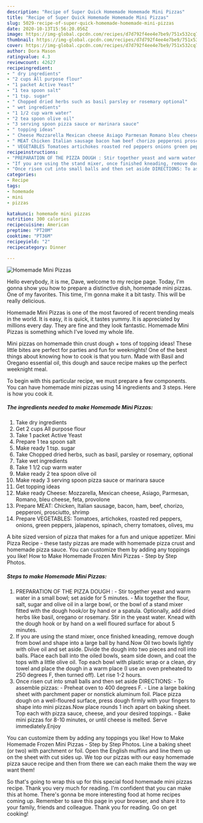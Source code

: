 ```yaml
---
description: "Recipe of Super Quick Homemade Homemade Mini Pizzas"
title: "Recipe of Super Quick Homemade Homemade Mini Pizzas"
slug: 5029-recipe-of-super-quick-homemade-homemade-mini-pizzas
date: 2020-10-13T15:56:20.056Z
image: https://img-global.cpcdn.com/recipes/d7d792f4ee4e7be9/751x532cq70/homemade-mini-pizzas-recipe-main-photo.jpg
thumbnail: https://img-global.cpcdn.com/recipes/d7d792f4ee4e7be9/751x532cq70/homemade-mini-pizzas-recipe-main-photo.jpg
cover: https://img-global.cpcdn.com/recipes/d7d792f4ee4e7be9/751x532cq70/homemade-mini-pizzas-recipe-main-photo.jpg
author: Dora Mason
ratingvalue: 4.3
reviewcount: 42627
recipeingredient:
- " dry ingredients"
- "2 cups All purpose flour"
- "1 packet Active Yeast"
- "1 tea spoon salt"
- "1 tsp. sugar"
- " Chopped dried herbs such as basil parsley or rosemary optional"
- " wet ingredients"
- "1 1/2 cup warm water"
- "2 tea spoon olive oil"
- "3 serving spoon pizza sauce or marinara sauce"
- " topping ideas"
- " Cheese Mozzarella Mexican cheese Asiago Parmesan Romano bleu cheese feta provolone"
- " MEAT Chicken Italian sausage bacon ham beef chorizo pepperoni prosciutto shrimp"
- " VEGETABLES Tomatoes artichokes roasted red peppers onions green peppers jalapenos spinach cherry tomatoes olives mu"
recipeinstructions:
- "PREPARATION OF THE PIZZA DOUGH : Stir together yeast and warm water in a small bowl; set aside for 5 minutes. Mix together the flour, salt, sugar and olive oil in a large bowl, or the bowl of a stand mixer fitted with the dough hook/or by hand or a spatula. Optionally, add dried herbs like basil, oregano or rosemary. Stir in the yeast water. Knead with the dough hook or by hand on a well floured surface for about 5 minutes."
- "If you are using the stand mixer, once finished kneading, remove dough from bowl and shape into a large ball by hand.Now Oil two bowls lightly with olive oil and set aside. Divide the dough into two pieces and roll into balls. Place each ball into the oiled bowls, seam side down, and coat the tops with a little olive oil. Top each bowl with plastic wrap or a clean, dry towel and place the dough in a warm place (I use an oven preheated to 250 degrees F, then turned off). Let rise 1-2 hours."
- "Once risen cut into small balls and then set aside DIRECTIONS: To assemble pizzas: Preheat oven to 400 degrees F. Line a large baking sheet with parchment paper or nonstick aluminum foil. Place pizza dough on a well-floured surface, press dough firmly with your fingers to shape into mini pizzas.Now place rounds 1 inch apart on baking sheet. Top each with pizza sauce, cheese, and your desired toppings. Bake mini pizzas for 8-10 minutes, or until cheese is melted. Serve immediately.Enjoy"
categories:
- Recipe
tags:
- homemade
- mini
- pizzas

katakunci: homemade mini pizzas 
nutrition: 300 calories
recipecuisine: American
preptime: "PT20M"
cooktime: "PT36M"
recipeyield: "2"
recipecategory: Dinner

---
```



![Homemade Mini Pizzas](https://img-global.cpcdn.com/recipes/d7d792f4ee4e7be9/751x532cq70/homemade-mini-pizzas-recipe-main-photo.jpg)

Hello everybody, it is me, Dave, welcome to my recipe page. Today, I'm gonna show you how to prepare a distinctive dish, homemade mini pizzas. One of my favorites. This time, I'm gonna make it a bit tasty. This will be really delicious.

Homemade Mini Pizzas is one of the most favored of recent trending meals in the world. It is easy, it is quick, it tastes yummy. It is appreciated by millions every day. They are fine and they look fantastic. Homemade Mini Pizzas is something which I've loved my whole life.

Mini pizzas on homemade thin crust dough + tons of topping ideas! These little bites are perfect for parties and fun for weeknights! One of the best things about knowing how to cook is that you turn. Made with Basil and Oregano essential oil, this dough and sauce recipe makes up the perfect weeknight meal.


To begin with this particular recipe, we must prepare a few components. You can have homemade mini pizzas using 14 ingredients and 3 steps. Here is how you cook it.

<!--inarticleads1-->

##### The ingredients needed to make Homemade Mini Pizzas:

1. Take  dry ingredients
1. Get 2 cups All purpose flour
1. Take 1 packet Active Yeast
1. Prepare 1 tea spoon salt
1. Make ready 1 tsp. sugar
1. Take  Chopped dried herbs, such as basil, parsley or rosemary, optional
1. Take  wet ingredients
1. Take 1 1/2 cup warm water
1. Make ready 2 tea spoon olive oil
1. Make ready 3 serving spoon pizza sauce or marinara sauce
1. Get  topping ideas
1. Make ready  Cheese: Mozzarella, Mexican cheese, Asiago, Parmesan, Romano, bleu cheese, feta, provolone
1. Prepare  MEAT: Chicken, Italian sausage, bacon, ham, beef, chorizo, pepperoni, prosciutto, shrimp
1. Prepare  VEGETABLES: Tomatoes, artichokes, roasted red peppers, onions, green peppers, jalapenos, spinach, cherry tomatoes, olives, mu


A bite sized version of pizza that makes for a fun and unique appetizer. Mini Pizza Recipe - these tasty pizzas are made with homemade pizza crust and homemade pizza sauce. You can customize them by adding any toppings you like! How to Make Homemade Frozen Mini Pizzas - Step by Step Photos. 

<!--inarticleads2-->

##### Steps to make Homemade Mini Pizzas:

1. PREPARATION OF THE PIZZA DOUGH : - Stir together yeast and warm water in a small bowl; set aside for 5 minutes. - Mix together the flour, salt, sugar and olive oil in a large bowl, or the bowl of a stand mixer fitted with the dough hook/or by hand or a spatula. Optionally, add dried herbs like basil, oregano or rosemary. Stir in the yeast water. Knead with the dough hook or by hand on a well floured surface for about 5 minutes.
1. If you are using the stand mixer, once finished kneading, remove dough from bowl and shape into a large ball by hand.Now Oil two bowls lightly with olive oil and set aside. Divide the dough into two pieces and roll into balls. Place each ball into the oiled bowls, seam side down, and coat the tops with a little olive oil. Top each bowl with plastic wrap or a clean, dry towel and place the dough in a warm place (I use an oven preheated to 250 degrees F, then turned off). Let rise 1-2 hours.
1. Once risen cut into small balls and then set aside DIRECTIONS: - To assemble pizzas: - Preheat oven to 400 degrees F. - Line a large baking sheet with parchment paper or nonstick aluminum foil. Place pizza dough on a well-floured surface, press dough firmly with your fingers to shape into mini pizzas.Now place rounds 1 inch apart on baking sheet. Top each with pizza sauce, cheese, and your desired toppings. - Bake mini pizzas for 8-10 minutes, or until cheese is melted. Serve immediately.Enjoy


You can customize them by adding any toppings you like! How to Make Homemade Frozen Mini Pizzas - Step by Step Photos. Line a baking sheet (or two) with parchment or foil. Open the English muffins and line them up on the sheet with cut sides up. We top our pizzas with our easy homemade pizza sauce recipe and then from there we can each make them the way we want them! 

So that's going to wrap this up for this special food homemade mini pizzas recipe. Thank you very much for reading. I'm confident that you can make this at home. There's gonna be more interesting food at home recipes coming up. Remember to save this page in your browser, and share it to your family, friends and colleague. Thank you for reading. Go on get cooking!

